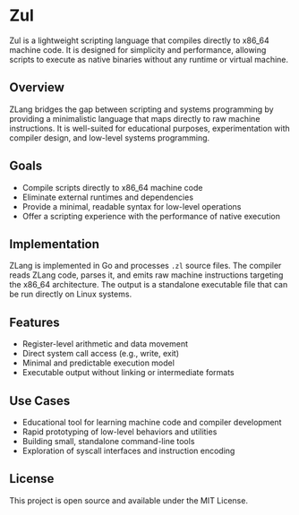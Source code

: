 # Zul

Zul is a lightweight scripting language that compiles directly to x86_64 machine code. It is designed for simplicity and performance, allowing scripts to execute as native binaries without any runtime or virtual machine.

## Overview

ZLang bridges the gap between scripting and systems programming by providing a minimalistic language that maps directly to raw machine instructions. It is well-suited for educational purposes, experimentation with compiler design, and low-level systems programming.

## Goals

- Compile scripts directly to x86_64 machine code
- Eliminate external runtimes and dependencies
- Provide a minimal, readable syntax for low-level operations
- Offer a scripting experience with the performance of native execution

## Implementation

ZLang is implemented in Go and processes `.zl` source files. The compiler reads ZLang code, parses it, and emits raw machine instructions targeting the x86_64 architecture. The output is a standalone executable file that can be run directly on Linux systems.

## Features

- Register-level arithmetic and data movement
- Direct system call access (e.g., write, exit)
- Minimal and predictable execution model
- Executable output without linking or intermediate formats

## Use Cases

- Educational tool for learning machine code and compiler development
- Rapid prototyping of low-level behaviors and utilities
- Building small, standalone command-line tools
- Exploration of syscall interfaces and instruction encoding

## License

This project is open source and available under the MIT License.
